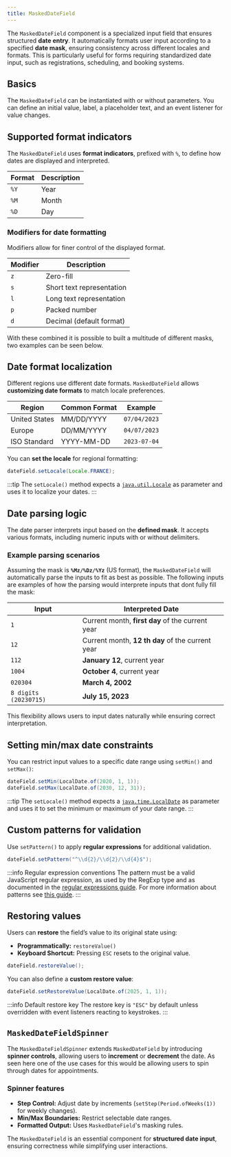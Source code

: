 ```yaml
---
title: MaskedDateField
---
```


<DocChip chip='shadow' />

<JavadocLink type="foundation" location="com/webforj/component/field/MaskedDateField" top='true'/>

The `MaskedDateField` component is a specialized input field that ensures structured **date entry**. It automatically formats user input according to a specified **date mask**, ensuring consistency across different locales and formats. This is particularly useful for forms requiring standardized date input, such as registrations, scheduling, and booking systems.

## Basics

The `MaskedDateField` can be instantiated with or without parameters. You can define an initial value, label, a placeholder text, and an event listener for value changes.

## Supported format indicators

The `MaskedDateField` uses **format indicators**, prefixed with `%`, to define how dates are displayed and interpreted.

| Format  | Description |
|---------|------------|
| `%Y`    | Year       |
| `%M`    | Month      |
| `%D`    | Day        |

### Modifiers for date formatting

Modifiers allow for finer control of the displayed format.

| Modifier | Description                     |
|----------|---------------------------------|
| `z`      | Zero-fill                      |
| `s`      | Short text representation      |
| `l`      | Long text representation       |
| `p`      | Packed number                  |
| `d`      | Decimal (default format)       |

With these combined it is possible to built a multitude of different masks, two examples can be seen below.

<ComponentDemo 
path='/webforj/maskeddatefield?' 
javaE='https://raw.githubusercontent.com/webforj/webforj-documentation/refs/heads/main/src/main/java/com/webforj/samples/views/fields/maskeddatefield/MaskedDateFieldView.java'
height='200px'
/>

## Date format localization

Different regions use different date formats. `MaskedDateField` allows **customizing date formats** to match locale preferences.

| Region        | Common Format      | Example |
|--------------|-------------------|---------|
| United States | MM/DD/YYYY        | `07/04/2023` |
| Europe       | DD/MM/YYYY        | `04/07/2023` |
| ISO Standard | YYYY-MM-DD        | `2023-07-04` |

You can **set the locale** for regional formatting:

```java
dateField.setLocale(Locale.FRANCE); 
```
:::tip
The `setLocale()` method expects a [`java.util.Locale`](https://docs.oracle.com/en/java/javase/17/docs/api/java.base/java/util/Locale.html) as parameter and uses it to localize your dates.
:::

## Date parsing logic

The date parser interprets input based on the **defined mask**. It accepts various formats, including numeric inputs with or without delimiters.

### Example parsing scenarios

Assuming the mask is **`%Mz/%Dz/%Yz`** (US format), the `MaskedDateField` will automatically parse the inputs to fit as best as possible. The following inputs are examples of how the parsing would interprete inputs that dont fully fill the mask:

| Input  | Interpreted Date |
|--------|----------------|
| `1`    | Current month, **first day** of the current year |
| `12`   | Current month, **12 th day** of the current year |
| `112`  | **January 12**, current year |
| `1004` | **October 4**, current year |
| `020304` | **March 4, 2002** |
| `8 digits (20230715)` | **July 15, 2023** |

This flexibility allows users to input dates naturally while ensuring correct interpretation.

## Setting min/max date constraints

You can restrict input values to a specific date range using `setMin()` and `setMax()`:

```java
dateField.setMin(LocalDate.of(2020, 1, 1)); 
dateField.setMax(LocalDate.of(2030, 12, 31)); 
```

:::tip
The `setLocale()` method expects a [`java.time.LocalDate`](https://docs.oracle.com/en/java/javase/17/docs/api/java.base/java/time/LocalDate.html) as parameter and uses it to set the minimum or maximum of your date range.
:::

<ComponentDemo 
path='/webforj/maskeddatefieldminmax?' 
javaE='https://raw.githubusercontent.com/webforj/webforj-documentation/refs/heads/main/src/main/java/com/webforj/samples/views/fields/maskeddatefield/MaskedDateFieldMinMaxView.java'
height='100px'
/>

## Custom patterns for validation

Use `setPattern()` to apply **regular expressions** for additional validation.

```java
dateField.setPattern("^\\d{2}/\\d{2}/\\d{4}$");
```

:::info Regular expression conventions
The pattern must be a valid JavaScript regular expression, as used by the RegExp type and as documented in the [regular expressions guide](https://developer.mozilla.org/en-US/docs/Web/JavaScript/Guide/Regular_expressions). For more information about patterns see [this guide](https://developer.mozilla.org/en-US/docs/Web/HTML/Attributes/pattern#overview).
:::

## Restoring values

Users can **restore** the field’s value to its original state using:

- **Programmatically:** `restoreValue()`
- **Keyboard Shortcut:** Pressing `ESC` resets to the original value.

```java
dateField.restoreValue(); 
```

You can also define a **custom restore value**:

```java
dateField.setRestoreValue(LocalDate.of(2025, 1, 1)); 
```

:::info Default restore key
The restore key is `"ESC"` by default unless overridden with event listeners reacting to keystrokes.
:::

<ComponentDemo 
path='/webforj/maskeddatefieldrestore?' 
javaE='https://raw.githubusercontent.com/webforj/webforj-documentation/refs/heads/main/src/main/java/com/webforj/samples/views/fields/maskeddatefield/MaskedDateFieldRestoreView.java'
height='150px'
/>

## `MaskedDateFieldSpinner`

The `MaskedDateFieldSpinner` extends `MaskedDateField` by introducing **spinner controls**, allowing users to **increment** or **decrement** the date. As seen here one of the use cases for this would be allowing users to spin through dates for appointments.

<ComponentDemo 
path='/webforj/maskeddatefieldspinner?' 
javaE='https://raw.githubusercontent.com/webforj/webforj-documentation/refs/heads/main/src/main/java/com/webforj/samples/views/fields/maskeddatefield/MaskedDateFieldSpinnerView.java'
height='150px'
/>

### Spinner features
- **Step Control:** Adjust date by increments (`setStep(Period.ofWeeks(1))` for weekly changes).
- **Min/Max Boundaries:** Restrict selectable date ranges.
- **Formatted Output:** Uses `MaskedDateField`'s masking rules.

The `MaskedDateField` is an essential component for **structured date input**, ensuring correctness while simplifying user interactions. 
